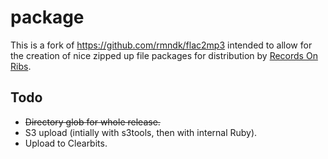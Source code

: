 # package

This is a fork of https://github.com/rmndk/flac2mp3 intended to allow for the creation of nice zipped up file packages for distribution by [Records On Ribs](http://recordsonribs.com).

## Todo

* <strike>Directory glob for whole release.</strike>
* S3 upload (intially with s3tools, then with internal Ruby).
* Upload to Clearbits.
